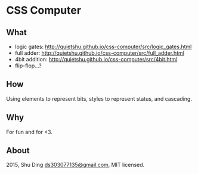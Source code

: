 # CSS Computer

## What
- logic gates: http://quietshu.github.io/css-computer/src/logic_gates.html
- full adder: http://quietshu.github.io/css-computer/src/full_adder.html
- 4bit addition: http://quietshu.github.io/css-computer/src/4bit.html
- flip-flop...?

## How
Using elements to represent bits, styles to represent status, and cascading.

## Why
For fun and for <3.

## About
2015, Shu Ding <ds303077135@gmail.com>, MIT licensed.
